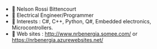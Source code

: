 - 👋 Nelson Rossi Bittencourt
- 👀 Electrical Engineer/Programmer
- 🌱 Interests : C#, C++, Python, Q#, Embedded electronics, Microcontrollers.
- 🌱 Web sites  : http://www.nrbenergia.somee.com/ or https://nrbenergia.azurewebsites.net/

<!---
NelsonBittencourt/NelsonBittencourt is a ✨ special ✨ repository because its `README.md` (this file) appears on your GitHub profile.
You can click the Preview link to take a look at your changes.
--->
